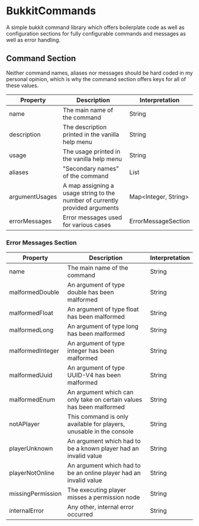<!-- This file is rendered by https://github.com/BlvckBytes/readme_helper -->

# BukkitCommands

A simple bukkit command library which offers boilerplate code as well as configuration sections
for fully configurable commands and messages as well as error handling.

<!-- #toc -->

## Command Section

Neither command names, aliases nor messages should be hard coded in my personal opinion, which is why
the command section offers keys for all of these values.

| Property       | Description                                                                  | Interpretation       |
|----------------|------------------------------------------------------------------------------|----------------------|
| name           | The main name of the command                                                 | String               |
| description    | The description printed in the vanilla help menu                             | String               |
| usage          | The usage printed in the vanilla help menu                                   | String               |
| aliases        | "Secondary names" of the command                                             | List<String>         |
| argumentUsages | A map assigning a usage string to the number of currently provided arguments | Map<Integer, String> |
| errorMessages  | Error messages used for various cases                                        | ErrorMessageSection  |

### Error Messages Section

| Property          | Description                                                          | Interpretation |
|-------------------|----------------------------------------------------------------------|----------------|
| name              | The main name of the command                                         | String         |
| malformedDouble   | An argument of type double has been malformed                        | String         |
| malformedFloat    | An argument of type float has been malformed                         | String         |
| malformedLong     | An argument of type long has been malformed                          | String         |
| malformedInteger  | An argument of type integer has been malformed                       | String         |
| malformedUuid     | An argument of type UUID-V4 has been malformed                       | String         |
| malformedEnum     | An argument which can only take on certain values has been malformed | String         |
| notAPlayer        | This command is only available for players, unusable in the console  | String         |
| playerUnknown     | An argument which had to be a known player had an invalid value      | String         |
| playerNotOnline   | An argument which had to be an online player had an invalid value    | String         |
| missingPermission | The executing player misses a permission node                        | String         |
| internalError     | Any other, internal error occurred                                   | String         |
